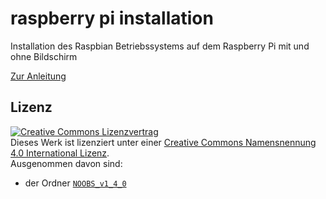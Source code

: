 raspberry pi installation
=========================

Installation des Raspbian Betriebssystems auf dem Raspberry Pi mit und ohne Bildschirm

[Zur Anleitung](./anleitung#raspberry-pi-installation-unter-windows)


Lizenz
------

[![Creative Commons Lizenzvertrag](https://i.creativecommons.org/l/by/4.0/88x31.png)](http://creativecommons.org/licenses/by/4.0/)  
Dieses Werk ist lizenziert unter einer [Creative Commons Namensnennung 4.0 International Lizenz](http://creativecommons.org/licenses/by/4.0/).  
Ausgenommen davon sind:

- der Ordner [`NOOBS_v1_4_0`](./NOOBS_v1_4_0) 
